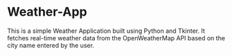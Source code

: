 # Weather-App
This is a simple Weather Application built using Python and Tkinter. It fetches real-time weather data from the OpenWeatherMap API based on the city name entered by the user.
